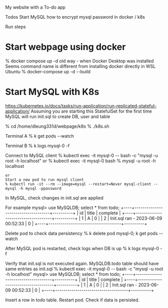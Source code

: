 My website with a To-do app

Todos
Start MySQL
how to encrypt mysql password in docker / k8s

Run steps
# Start webpage using docker 
% docker compose up -d
    old way - when Docker Desktop was installed
    Seems command name is different from installing docker directly in WSL Ubuntu 
     % docker-compose up -d --build
     
# Start MySQL with K8s
https://kubernetes.io/docs/tasks/run-application/run-replicated-stateful-application/
Assuming you are starting this StatefulSet for the first time
MySQL will run init.sql to create DB, user and table

% cd /home/dleung331d/webpage/k8s
% ./k8s.sh

Terminal A
% k get pods --watch

Terminal B
% k logs mysql-0 -f

Connect to MySQL client
% kubectl exec -it mysql-0 -- bash -c "mysql -u root -h localhost"
    or 
    % kubectl exec -it mysql-0 bash
    % mysql -u root -h localhost

    or
    Start a new pod to run mysql client
    % kubectl run -it --rm --image=mysql --restart=Never mysql-client -- mysql -h mysql -ppassword

In MySQL, check changes in init.sql are applied

For example
mysql> use MySQLDB; select * from todo;
+----+------------------------------------+----------+
| id | title                              | complete |
+----+------------------------------------+----------+
|  1 | A                                  |        0 |
|  2 | Init.sql ran - 2023-06-09 00:52:33 |        0 |
+----+------------------------------------+----------+

Delete pod to check data persistency
% k delete pod mysql-0; k get pods --watch

After MySQL pod is restarted, check logs when DB is up 
% k logs mysql-0 -f

Verify that init.sql is not executed again.  MySQLDB.todo table should have same entries as init.sql
% kubectl exec -it mysql-0 -- bash -c "mysql -u root -h localhost"
mysql> use MySQLDB; select * from todo;
+----+------------------------------------+----------+
| id | title                              | complete |
+----+------------------------------------+----------+
|  1 | A                                  |        0 |
|  2 | Init.sql ran - 2023-06-09 00:52:33 |        0 |
+----+------------------------------------+----------+

Insert a row in todo table.  Restart pod.  Check if data is persisted.

